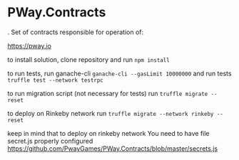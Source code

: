 # PWay.Contracts
.
Set of contracts responsible for operation of:

https://pway.io

to install solution, clone repository and run
`npm install`

to run tests, run ganache-cli 
`ganache-cli --gasLimit 10000000`
and run tests
`truffle test --network testrpc`

to run migration script (not necessary for tests) run
`truffle migrate --reset`

to deploy on Rinkeby network run
`truffle migrate --network rinkeby --reset`

keep in mind that to deploy on rinkeby network You need to have file secret.js properly configured
https://github.com/PwayGames/PWay.Contracts/blob/master/secrets.js
